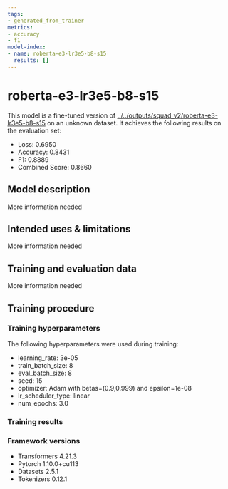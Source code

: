 ```yaml
---
tags:
- generated_from_trainer
metrics:
- accuracy
- f1
model-index:
- name: roberta-e3-lr3e5-b8-s15
  results: []
---
```


<!-- This model card has been generated automatically according to the information the Trainer had access to. You
should probably proofread and complete it, then remove this comment. -->

# roberta-e3-lr3e5-b8-s15

This model is a fine-tuned version of [../../outputs/squad_v2/roberta-e3-lr3e5-b8-s15](https://huggingface.co/../../outputs/squad_v2/roberta-e3-lr3e5-b8-s15) on an unknown dataset.
It achieves the following results on the evaluation set:
- Loss: 0.6950
- Accuracy: 0.8431
- F1: 0.8889
- Combined Score: 0.8660

## Model description

More information needed

## Intended uses & limitations

More information needed

## Training and evaluation data

More information needed

## Training procedure

### Training hyperparameters

The following hyperparameters were used during training:
- learning_rate: 3e-05
- train_batch_size: 8
- eval_batch_size: 8
- seed: 15
- optimizer: Adam with betas=(0.9,0.999) and epsilon=1e-08
- lr_scheduler_type: linear
- num_epochs: 3.0

### Training results



### Framework versions

- Transformers 4.21.3
- Pytorch 1.10.0+cu113
- Datasets 2.5.1
- Tokenizers 0.12.1
